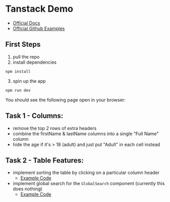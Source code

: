 # Tanstack Demo

- [Official Docs](https://tanstack.com/table/v8/docs/adapters/react-table)
- [Official Github Examples](https://github.com/TanStack/table/tree/main/examples/react)

## First Steps

1. pull the repo
2. install dependencies
```shell
npm install
```
3. spin up the app
```shell
npm run dev
```

You should see the following page open in your browser:



## Task 1 - Columns:

- remove the top 2 rows of extra headers
- combine the firstName & lastName columns into a single "Full Name" column
- hide the age if it's > 18 (adult) and just put "Adult" in each cell instead

## Task 2 - Table Features:

- implement sorting the table by clicking on a particular column header
  - [Example Code](https://github.com/TanStack/table/tree/main/examples/react/sorting)
- implement global search for the `GlobalSearch` component (currently this does nothing)
  - [Example Code](https://github.com/TanStack/table/blob/main/examples/react/filters/src/main.tsx)